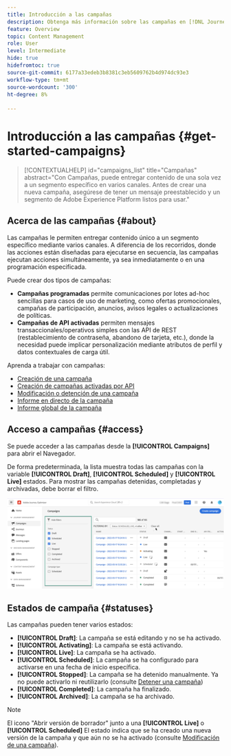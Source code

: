 ```yaml
---
title: Introducción a las campañas
description: Obtenga más información sobre las campañas en [!DNL Journey Optimizer]
feature: Overview
topic: Content Management
role: User
level: Intermediate
hide: true
hidefromtoc: true
source-git-commit: 6177a33edeb3b8381c3eb5609762b4d974dc93e3
workflow-type: tm+mt
source-wordcount: '300'
ht-degree: 8%

---
```



# Introducción a las campañas {#get-started-campaigns}

>[!CONTEXTUALHELP]
>id="campaigns_list"
>title="Campañas"
>abstract="Con Campañas, puede entregar contenido de una sola vez a un segmento específico en varios canales. Antes de crear una nueva campaña, asegúrese de tener un mensaje preestablecido y un segmento de Adobe Experience Platform listos para usar."

## Acerca de las campañas {#about}

Las campañas le permiten entregar contenido único a un segmento específico mediante varios canales. A diferencia de los recorridos, donde las acciones están diseñadas para ejecutarse en secuencia, las campañas ejecutan acciones simultáneamente, ya sea inmediatamente o en una programación especificada.

Puede crear dos tipos de campañas:

* **Campañas programadas** permite comunicaciones por lotes ad-hoc sencillas para casos de uso de marketing, como ofertas promocionales, campañas de participación, anuncios, avisos legales o actualizaciones de políticas.
* **Campañas de API activadas** permiten mensajes transaccionales/operativos simples con las API de REST (restablecimiento de contraseña, abandono de tarjeta, etc.), donde la necesidad puede implicar personalización mediante atributos de perfil y datos contextuales de carga útil.

Aprenda a trabajar con campañas:
* [Creación de una campaña](create-campaign.md)
* [Creación de campañas activadas por API](api-triggered-campaigns.md)
* [Modificación o detención de una campaña](modify-stop-campaign.md)
* [Informe en directo de la campaña](campaign-live-report.md)
* [Informe global de la campaña](campaign-global-report.md)

## Acceso a campañas {#access}

Se puede acceder a las campañas desde la **[!UICONTROL Campaigns]** para abrir el Navegador.

De forma predeterminada, la lista muestra todas las campañas con la variable **[!UICONTROL Draft]**, **[!UICONTROL Scheduled]** y **[!UICONTROL Live]** estados. Para mostrar las campañas detenidas, completadas y archivadas, debe borrar el filtro.

![](assets/create-campaign-list.png)

## Estados de campaña {#statuses}

Las campañas pueden tener varios estados:

* **[!UICONTROL Draft]**: La campaña se está editando y no se ha activado.
* **[!UICONTROL Activating]**: La campaña se está activando.
* **[!UICONTROL Live]**: La campaña se ha activado.
* **[!UICONTROL Scheduled]**: La campaña se ha configurado para activarse en una fecha de inicio específica.
* **[!UICONTROL Stopped]**: La campaña se ha detenido manualmente. Ya no puede activarlo ni reutilizarlo (consulte [Detener una campaña](modify-stop-campaign.md#stop))
* **[!UICONTROL Completed]**: La campaña ha finalizado.
* **[!UICONTROL Archived]**: La campaña se ha archivado.

>[!NOTE]
>
>El icono &quot;Abrir versión de borrador&quot; junto a una **[!UICONTROL Live]** o **[!UICONTROL Scheduled]** El estado indica que se ha creado una nueva versión de la campaña y que aún no se ha activado (consulte [Modificación de una campaña](modify-stop-campaign.md#modify)).
